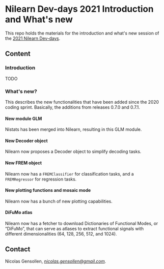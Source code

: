 # Nilearn Dev-days 2021 Introduction and What's new

This repo holds the materials for the introduction and what's new
session of the [2021 Nilearn Dev-days](https://nilearn.github.io/dev-days-2021/).

## Content

### Introduction

TODO

### What's new?

This describes the new functionalities that have been added since the 2020 coding
sprint. Basically, the additions from releases 0.7.0 and 0.7.1.

#### New module GLM

Nistats has been merged into Nilearn, resulting in this GLM module.

#### New Decoder object

Nilearn now proposes a Decoder object to simplify decoding tasks.

#### New FREM object

Nilearn now has a `FREMClassifier` for classification tasks, and a `FREMRegressor`
for regression tasks.

#### New plotting functions and mosaic mode

Nilearn now has a bunch of new plotting capabilities.

#### DiFuMo atlas

Nilearn now has a fetcher to download Dictionaries of Functional Modes, or “DiFuMo”, 
that can serve as atlases to extract functional signals with different 
dimensionalities (64, 128, 256, 512, and 1024).

## Contact

Nicolas Gensollen, *nicolas.gensollen@gmail.com*.
